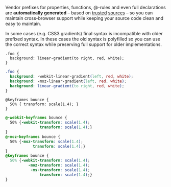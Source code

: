 <!--{

"title": "Auto prefixing"

}-->

Vendor prefixes for properties, functions, @-rules and even full declarations are **automatically generated** – based on [trusted](http://caniuse.com) [sources](http://developer.mozilla.org/en-US/docs/CSS/CSS_Reference) – so you can maintain cross-browser support while keeping your source code clean and easy to maintain.

In some cases (e.g. CSS3 gradients) final syntax is incompatible with older prefixed syntax. In these cases the old syntax is polyfilled so you can use the correct syntax while preserving full support for older implementations.

```crush
.foo {
  background: linear-gradient(to right, red, white);
}
```

```css
.foo {
  background: -webkit-linear-gradient(left, red, white);
  background: -moz-linear-gradient(left, red, white);
  background: linear-gradient(to right, red, white);
}
```


```crush
@keyframes bounce {
  50% { transform: scale(1.4); }
}
```

```css
@-webkit-keyframes bounce {
  50% {-webkit-transform: scale(1.4);
               transform: scale(1.4);}
}
@-moz-keyframes bounce {
  50% {-moz-transform: scale(1.4);
            transform: scale(1.4);}
}
@keyframes bounce {
  50% {-webkit-transform: scale(1.4);
          -moz-transform: scale(1.4);
           -ms-transform: scale(1.4);
               transform: scale(1.4);}
}
```
